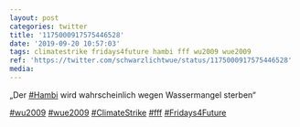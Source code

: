 ```yaml
---
layout: post
categories: twitter
title: '1175000917575446528'
date: '2019-09-20 10:57:03'
tags: climatestrike fridays4future hambi fff wu2009 wue2009
ref: 'https://twitter.com/schwarzlichtwue/status/1175000917575446528'
media:
---
```

„Der [#Hambi](/t/hambi) wird wahrscheinlich wegen Wassermangel sterben“

[#wu2009](/t/wu2009) [#wue2009](/t/wue2009) [#ClimateStrike](/t/climatestrike) [#fff](/t/fff) [#Fridays4Future](/t/fridays4future) 
